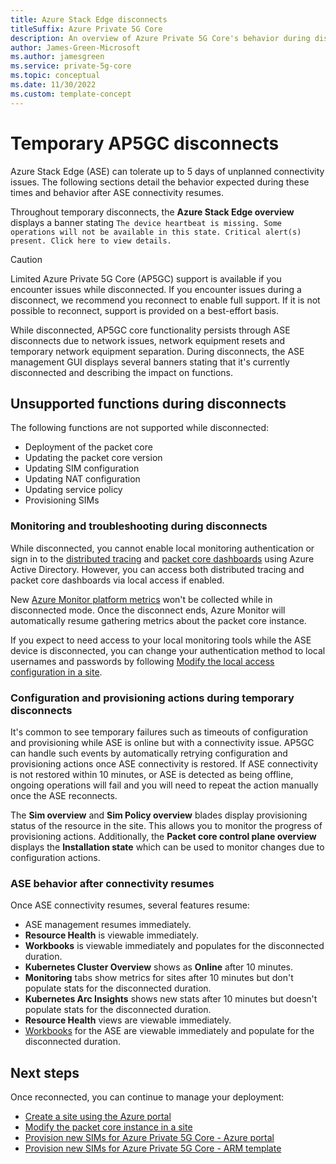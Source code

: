 ```yaml
---
title: Azure Stack Edge disconnects 
titleSuffix: Azure Private 5G Core
description: An overview of Azure Private 5G Core's behavior during disconnects.
author: James-Green-Microsoft
ms.author: jamesgreen
ms.service: private-5g-core
ms.topic: conceptual 
ms.date: 11/30/2022
ms.custom: template-concept 
---
```


# Temporary AP5GC disconnects

Azure Stack Edge (ASE) can tolerate up to 5 days of unplanned connectivity issues. The following sections detail the behavior expected during these times and behavior after ASE connectivity resumes.

Throughout temporary disconnects, the **Azure Stack Edge overview** displays a banner stating `The device heartbeat is missing. Some operations will not be available in this state. Critical alert(s) present. Click here to view details.`

> [!CAUTION]
> Limited Azure Private 5G Core (AP5GC) support is available if you encounter issues while disconnected. If you encounter issues during a disconnect, we recommend you reconnect to enable full support. If it is not possible to reconnect, support is provided on a best-effort basis.

While disconnected, AP5GC core functionality persists through ASE disconnects due to network issues, network equipment resets and temporary network equipment separation. During disconnects, the ASE management GUI displays several banners stating that it's currently disconnected and describing the impact on functions.

## Unsupported functions during disconnects

The following functions are not supported while disconnected:

- Deployment of the packet core
- Updating the packet core version
- Updating SIM configuration
- Updating NAT configuration
- Updating service policy
- Provisioning SIMs

### Monitoring and troubleshooting during disconnects

While disconnected, you cannot enable local monitoring authentication or sign in to the [distributed tracing](distributed-tracing.md) and [packet core dashboards](packet-core-dashboards.md) using Azure Active Directory. However, you can access both distributed tracing and packet core dashboards via local access if enabled.

New [Azure Monitor platform metrics](monitor-private-5g-core-with-platform-metrics.md) won't be collected while in disconnected mode. Once the disconnect ends, Azure Monitor will automatically resume gathering metrics about the packet core instance.

If you expect to need access to your local monitoring tools while the ASE device is disconnected, you can change your authentication method to local usernames and passwords by following [Modify the local access configuration in a site](modify-local-access-configuration.md).

### Configuration and provisioning actions during temporary disconnects

It's common to see temporary failures such as timeouts of configuration and provisioning while ASE is online but with a connectivity issue. AP5GC can handle such events by automatically retrying configuration and provisioning actions once ASE connectivity is restored. If ASE connectivity is not restored within 10 minutes, or ASE is detected as being offline, ongoing operations will fail and you will need to repeat the action manually once the ASE reconnects.

The **Sim overview** and **Sim Policy overview** blades display provisioning status of the resource in the site. This allows you to monitor the progress of provisioning actions. Additionally, the **Packet core control plane overview** displays the **Installation state** which can be used to monitor changes due to configuration actions.

### ASE behavior after connectivity resumes

Once ASE connectivity resumes, several features resume:

- ASE management resumes immediately.
- **Resource Health** is viewable immediately.
- **Workbooks** is viewable immediately and populates for the disconnected duration.
- **Kubernetes Cluster Overview** shows as **Online** after 10 minutes.
- **Monitoring** tabs show metrics for sites after 10 minutes but don't populate stats for the disconnected duration.
- **Kubernetes Arc Insights** shows new stats after 10 minutes but doesn't populate stats for the disconnected duration.
- **Resource Health** views are viewable immediately.
- [Workbooks](../update-center/workbooks.md) for the ASE are viewable immediately and populate for the disconnected duration.

## Next steps

Once reconnected, you can continue to manage your deployment:

- [Create a site using the Azure portal](create-a-site.md)
- [Modify the packet core instance in a site](modify-packet-core.md)
- [Provision new SIMs for Azure Private 5G Core - Azure portal](provision-sims-azure-portal.md)
- [Provision new SIMs for Azure Private 5G Core - ARM template](provision-sims-arm-template.md)